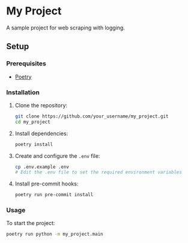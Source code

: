 # My Project

A sample project for web scraping with logging.

## Setup

### Prerequisites

- [Poetry](https://python-poetry.org/)

### Installation

1. Clone the repository:
    ```bash
    git clone https://github.com/your_username/my_project.git
    cd my_project
    ```

2. Install dependencies:
    ```bash
    poetry install
    ```

3. Create and configure the `.env` file:
    ```bash
    cp .env.example .env
    # Edit the .env file to set the required environment variables
    ```

4. Install pre-commit hooks:
    ```bash
    poetry run pre-commit install
    ```

### Usage

To start the project:
```bash
poetry run python -m my_project.main
